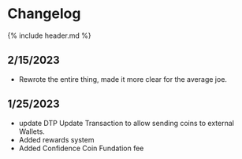 # Changelog
{% include header.md %}

## 2/15/2023
 - Rewrote the entire thing, made it more clear for the average joe.

## 1/25/2023
 - update DTP Update Transaction to allow sending coins to external Wallets.
 - Added rewards system
 - Added Confidence Coin Fundation fee
